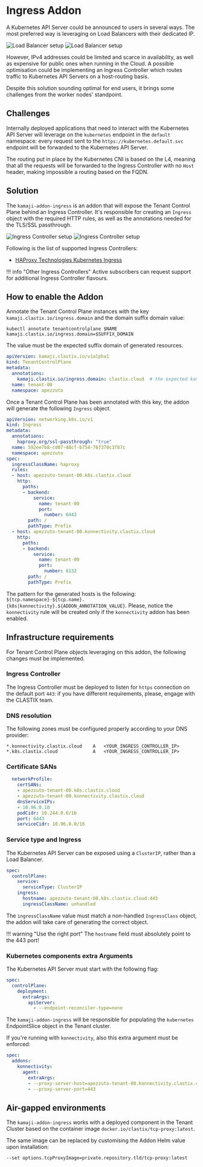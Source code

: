 # Ingress Addon

A Kubernetes API Server could be announced to users in several ways.
The most preferred way is leveraging on Load Balancers with their dedicated IP.

![Load Balancer setup](../images/kamaji-addon-ingress-lb.png#only-light)
![Load Balancer setup](../images/kamaji-addon-ingress-lb-dark.png#only-dark)

However, IPv4 addresses could be limited and scarce in availability, as well as expensive for public ones when running in the Cloud.
A possible optimisation could be implementing an Ingress Controller which routes traffic to Kubernetes API Servers on a host-routing basis.

Despite this solution sounding optimal for end users, it brings some challenges from the worker nodes' standpoint.

## Challenges

Internally deployed applications that need to interact with the Kubernetes API Server will leverage on the `kubernetes` endpoint in the `default` namespace:
every request sent to the `https://kubernetes.default.svc` endpoint will be forwarded to the Kubernetes API Server.

The routing put in place by the Kubernetes CNI is based on the L4, meaning that all the requests will be forwarded to the Ingress Controller with no `Host` header,
making impossible a routing based on the FQDN.

## Solution

The `kamaji-addon-ingress` is an addon that will expose the Tenant Control Plane behind an Ingress Controller.
It's responsible for creating an `Ingress` object with the required HTTP rules, as well as the annotations needed for the TLS/SSL passthrough.

![Ingress Controller setup](../images/kamaji-addon-ingress-ic.png#only-light)
![Ingress Controller setup](../images/kamaji-addon-ingress-ic-dark.png#only-dark)

Following is the list of supported Ingress Controllers:

- [HAProxy Technologies Kubernetes Ingress](https://github.com/haproxytech/kubernetes-ingress)

!!! info "Other Ingress Controllers"
    Active subscribers can request support for additional Ingress Controller flavours.  

## How to enable the Addon

Annotate the Tenant Control Plane instances with the key `kamaji.clastix.io/ingress.domain` and the domain suffix domain value:

```shell
kubectl annotate tenantcontrolplane $NAME kamaji.clastix.io/ingress.domain=$SUFFIX_DOMAIN
```

The value must be the expected suffix domain of generated resources.

```yaml
apiVersion: kamaji.clastix.io/v1alpha1
kind: TenantControlPlane
metadata:
  annotations:
    kamaji.clastix.io/ingress.domain: clastix.cloud  # the expected kamaji-addon-ingress label
  name: tenant-00
  namespace: apezzuto
```

Once a Tenant Control Plane has been annotated with this key, the addon will generate the following `Ingress` object.

```yaml
apiVersion: networking.k8s.io/v1
kind: Ingress
metadata:
  annotations:
    haproxy.org/ssl-passthrough: "true"
  name: 592ee7b8-cd07-48cf-b754-76f370c3f87c
  namespace: apezzuto
spec:
  ingressClassName: haproxy
  rules:
  - host: apezzuto-tenant-00.k8s.clastix.cloud
    http:
      paths:
      - backend:
          service:
            name: tenant-00
            port:
              number: 6443
        path: /
        pathType: Prefix
  - host: apezzuto-tenant-00.konnectivity.clastix.cloud
    http:
      paths:
      - backend:
          service:
            name: tenant-00
            port:
              number: 8132
        path: /
        pathType: Prefix
```

The pattern for the generated hosts is the following:
`${tcp.namespace}-${tcp.name}.{k8s|konnectivity}.${ADDON_ANNOTATION_VALUE}`. Please, notice the `konnectivity` rule will be created only if the `konnectivity` addon has been enabled.

## Infrastructure requirements

For Tenant Control Plane objects leveraging on this addon, the following changes must be implemented.

### Ingress Controller

The Ingress Controller must be deployed to listen for `https` connection on the default port `443`:
if you have different requirements, please, engage with the CLASTIX team.

### DNS resolution

The following zones must be configured properly according to your DNS provider:

```
*.konnectivity.clastix.cloud    A   <YOUR_INGRESS_CONTROLLER_IP>
*.k8s.clastix.cloud             A   <YOUR_INGRESS_CONTROLLER_IP>
```

### Certificate SANs

```yaml
  networkProfile:
    certSANs:
    - apezzuto-tenant-00.k8s.clastix.cloud
    - apezzuto-tenant-00.konnectivity.clastix.cloud
    dnsServiceIPs:
    - 10.96.0.10
    podCidr: 10.244.0.0/16
    port: 6443
    serviceCidr: 10.96.0.0/16
```

### Service type and Ingress

The Kubernetes API Server can be exposed using a `ClusterIP`, rather than a Load Balancer.

```yaml
spec:
  controlPlane:
    service:
      serviceType: ClusterIP
    ingress:
      hostname: apezzuto-tenant-00.k8s.clastix.cloud:443
      ingressClassName: unhandled
```

The `ingressClassName` value must match a non-handled `IngressClass` object,
the addon will take care of generating the correct object.

!!! warning "Use the right port"
    The `hostname` field must absolutely point to the 443 port!

### Kubernetes components extra Arguments

The Kubernetes API Server must start with the following flag:

```yaml
spec:
  controlPlane:
    deployment:
      extraArgs:
        apiServer:
          - --endpoint-reconciler-type=none
```

The `kamaji-addon-ingress` will be responsible for populating the `kubernetes` EndpointSlice object in the Tenant cluster.

If you're running with `konnectivity`, also this extra argument must be enforced:

```yaml
spec:
  addons:
    konnectivity:
      agent:
        extraArgs:
        - --proxy-server-host=apezzuto-tenant-00.konnectivity.clastix.cloud
        - --proxy-server-port=443
```

## Air-gapped environments

The `kamaji-addon-ingress` works with a deployed component in the Tenant Cluster based on the container image `docker.io/clastix/tcp-proxy:latest`.

The same image can be replaced by customising the Addon Helm value upon installation:

```
--set options.tcpProxyImage=private.repository.tld/tcp-proxy:latest
```
